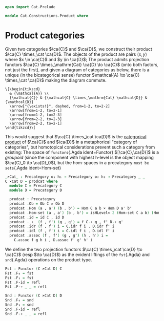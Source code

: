 ```agda
open import Cat.Prelude

module Cat.Constructions.Product where
```

<!--
```agda
open Precategory
open Functor
private variable
  o₁ h₁ o₂ h₂ : Level
  C D E : Precategory o₁ h₁
```
-->

# Product categories

Given two categories $\ca{C}$ and $\ca{D}$, we construct their product
$\ca{C} \times_\cat \ca{D}$. The objects of the product are
pairs $(x,y)$ where $x \in \ca{C}$ and $y \in \ca{D}$; The product
admits projection functors $\ca{C} \times_\mathrm{Cat} \ca{D} \to
\ca{C}$ (onto both factors, not just the first), and given a diagram of
categories as below, there is a unique (in the bicategorical sense)
functor $\mathcal{A} \to \ca{C} \times_\cat \ca{D}$ making the
diagram commute.

~~~{.quiver}
\[\begin{tikzcd}
  & {\mathcal{A}} \\
  {\mathcal{C}} & {\mathcal{C} \times_\mathrm{Cat} \mathcal{D}} & {\mathcal{D}}
  \arrow["{\exists!}", dashed, from=1-2, to=2-2]
  \arrow[from=1-2, to=2-1]
  \arrow[from=1-2, to=2-3]
  \arrow[from=2-2, to=2-3]
  \arrow[from=2-2, to=2-1]
\end{tikzcd}\]
~~~

This would suggest that $\ca{C} \times_\cat \ca{D}$ is the
[categorical product] of $\ca{C}$ and $\ca{D}$ in a metaphorical
"category of categories", but homotopical considerations prevent such a
category from existing: The space of `functors`{.Agda ident=Functor}
$[\ca{C},\ca{D}]$ is a _groupoid_ (since the component with highest
h-level is the object mapping $\ca{C}_0 \to \ca{D}_0$), but the
hom-spaces in a precategory `must be sets`{.Agda ident=Hom-set}

[categorical product]: Cat.Diagram.Product.html

```agda
_×Cat_ : Precategory o₁ h₁ → Precategory o₂ h₂ → Precategory _ _
C ×Cat D = prodcat where
  module C = Precategory C
  module D = Precategory D

  prodcat : Precategory _ _
  prodcat .Ob = Ob C × Ob D
  prodcat .Hom (a , a') (b , b') = Hom C a b × Hom D a' b'
  prodcat .Hom-set (a , a') (b , b') = isHLevel× 2 (Hom-set C a b) (Hom-set D a' b')
  prodcat .id = id C , id D
  prodcat ._∘_ (f , f') (g , g') = f C.∘ g , f' D.∘ g'
  prodcat .idr (f , f') i = C.idr f i , D.idr f' i
  prodcat .idl (f , f') i = C.idl f i , D.idl f' i
  prodcat .assoc (f , f') (g , g') (h , h') i = 
    C.assoc f g h i , D.assoc f' g' h' i
```

We define the two projection functors $\ca{C} \times_\cat \ca{D} \to
\ca{C}$ (resp $\to \ca{D}$) as the evident liftings of the `fst`{.Agda}
and `snd`{.Agda} operations on the product type.

```agda
Fst : Functor (C ×Cat D) C
Fst .F₀ = fst
Fst .F₁ = fst
Fst .F-id = refl
Fst .F-∘ _ _ = refl

Snd : Functor (C ×Cat D) D
Snd .F₀ = snd
Snd .F₁ = snd
Snd .F-id = refl
Snd .F-∘ _ _ = refl
```